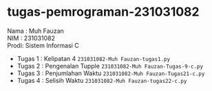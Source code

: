 # tugas-pemrograman-231031082
<div> Nama : Muh Fauzan</div>
<div> NIM  : 231031082</div>
<div> Prodi: Sistem Informasi C</div>

* Tugas 1 : Kelipatan 4 `231031082-Muh Fauzan-tugas1.py`
* Tugas 2 : Pengenalan Tupple `231031082-Muh Fauzan-Tugas-9-c.py`
* Tugas 3 : Penjumlahan Waktu `231031082-Muh Fauzan-Tugas21-c.py`
* Tugas 4 : Selisih Waktu `231031082-Muh Fauzan-tugas22-c.py`
